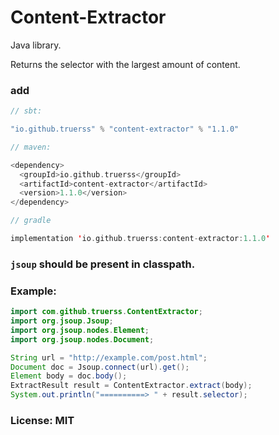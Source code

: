 # Content-Extractor

Java library.

Returns the selector with the largest amount of content.


### add  


```sbt 
// sbt: 

"io.github.truerss" % "content-extractor" % "1.1.0"

// maven: 

<dependency>
  <groupId>io.github.truerss</groupId>
  <artifactId>content-extractor</artifactId>
  <version>1.1.0</version>
</dependency>

// gradle

implementation 'io.github.truerss:content-extractor:1.1.0'

```


### `jsoup` should be present in classpath.

### Example:

```java
import com.github.truerss.ContentExtractor;
import org.jsoup.Jsoup;
import org.jsoup.nodes.Element;
import org.jsoup.nodes.Document;

String url = "http://example.com/post.html";
Document doc = Jsoup.connect(url).get();
Element body = doc.body();
ExtractResult result = ContentExtractor.extract(body);
System.out.println("==========> " + result.selector);

```

### License: MIT




